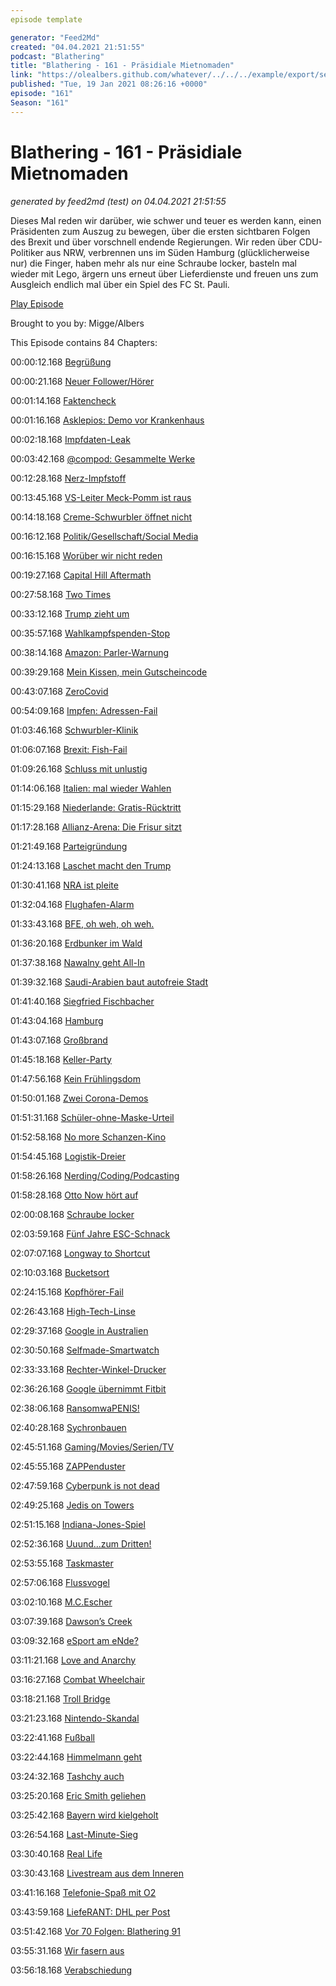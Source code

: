 ```yaml
---
episode template

generator: "Feed2Md"
created: "04.04.2021 21:51:55"
podcast: "Blathering"
title: "Blathering - 161 - Präsidiale Mietnomaden"
link: "https://olealbers.github.com/whatever/../../../example/export/seasons/6/2021/1/Blathering - 161 - Präsidiale Mietnomaden.md"
published: "Tue, 19 Jan 2021 08:26:16 +0000"
episode: "161"
Season: "161"
---
```


# Blathering - 161 - Präsidiale Mietnomaden
_generated by feed2md (test) on 04.04.2021 21:51:55_

Dieses Mal reden wir darüber, wie schwer und teuer es werden kann, einen Präsidenten zum Auszug zu bewegen, über die ersten sichtbaren Folgen des Brexit und über vorschnell endende Regierungen. Wir reden über CDU-Politiker aus NRW, verbrennen uns im Süden Hamburg (glücklicherweise nur) die Finger, haben mehr als nur eine Schraube locker, basteln mal wieder mit Lego, ärgern uns erneut über Lieferdienste und freuen uns zum Ausgleich endlich mal über ein Spiel des FC St. Pauli.

[Play Episode](https://www.blathering.de/podlove/file/1443/s/feed/c/mp3/blathering_161.mp3)

Brought to you by: Migge/Albers

This Episode contains 84 Chapters:


00:00:12.168 [Begrüßung]()

00:00:21.168 [Neuer Follower/Hörer](https://twitter.com/scoville75)

00:01:14.168 [Faktencheck]()

00:01:16.168 [Asklepios: Demo vor Krankenhaus](https://hamburg1.de/news/11072)

00:02:18.168 [Impfdaten-Leak](https://www.zdnet.de/88391269/hacker-verbreiten-gestohlene-impfstoffdaten-im-internet/)

00:03:42.168 [@compod: Gesammelte Werke](https://twitter.com/search?q=(from%3Acompod)%20(%40blathering_pod)%20until%3A2021-01-19%20since%3A2021-01-12&src=typed_query&f=live)

00:12:28.168 [Nerz-Impfstoff](https://www.rnd.de/wissen/finnische-forscher-entwickeln-corona-impfstoff-fur-nerze-55QT5NWONQDZWNLMALZCI6DWFA.html)

00:13:45.168 [VS-Leiter Meck-Pomm ist raus](https://www.rnd.de/politik/verfassungsschutz-chef-in-mecklenburg-vorpommern-entlassen-TFD26ADOTGFYTIVWJFPPLF2OT4.html)

00:14:18.168 [Creme-Schwurbler öffnet nicht](https://www.mein-krefeld.de/die-stadt/kosmetiker-oeffnet-trotz-ankuendigung-nicht_aid-55740553)

00:16:12.168 [Politik/Gesellschaft/Social Media]()

00:16:15.168 [Worüber wir nicht reden](https://twitter.com/LaVieVagabonde/status/1351081013959659520)

00:19:27.168 [Capital Hill Aftermath](https://www.nytimes.com/live/2021/01/13/us/capitol-investigation)

00:27:58.168 [Two Times](https://en.wikipedia.org/wiki/Second_impeachment_of_Donald_Trump)

00:33:12.168 [Trump zieht um](https://twitter.com/wirklichewelt/status/1349826459188285442)

00:35:57.168 [Wahlkampfspenden-Stop](https://www.golem.de/news/usa-it-konzerne-beenden-wahlkampfspenden-nach-kapitol-sturm-2101-153329.html)

00:38:14.168 [Amazon: Parler-Warnung](https://www.golem.de/news/amazon-aws-raet-mitarbeitern-wegen-parler-zur-vorsicht-2101-153332.html)

00:39:29.168 [Mein Kissen, mein Gutscheincode](https://www.derstandard.de/story/2000123355408/polsterfabrikant-mit-papier-zu-kriegsrecht-bei-trump-besuch-fotografiert)

00:43:07.168 [ZeroCovid](https://twitter.com/stephanpalagan/status/1349887042453467137)

00:54:09.168 [Impfen: Adressen-Fail](https://twitter.com/dierike/status/1349667911150014466)

01:03:46.168 [Schwurbler-Klinik](https://www.theguardian.com/world/2021/jan/10/ginger-root-and-meteorite-dust-the-steiner-covid-cures-offered-in-germany)

01:06:07.168 [Brexit: Fish-Fail](https://twitter.com/musichistorylaw/status/1349389164291235840)

01:09:26.168 [Schluss mit unlustig](https://twitter.com/robert_fietzke/status/1349327564066746368)

01:14:06.168 [Italien: mal wieder Wahlen](https://taz.de/Regierungskoalition-in-Italien-geplatzt/!5744254/)

01:15:29.168 [Niederlande: Gratis-Rücktritt](https://www.rnd.de/politik/gesamte-niederlandische-regierung-tritt-zuruck-beispiellose-affare-um-kinderbeihilfen-WX4WGMJDQ5HTBK7SVIDX6JOZPQ.html)

01:17:28.168 [Allianz-Arena: Die Frisur sitzt](https://twitter.com/junger_herr_/status/1348993904088117249)

01:21:49.168 [Parteigründung](https://www.tagesspiegel.de/berlin/polizei-loest-versammlung-vor-laufender-kamera-auf-corona-verharmloser-streamen-parteigruendung-in-berliner-bar/26819364.html)

01:24:13.168 [Laschet macht den Trump](https://threadreaderapp.com/thread/1350898118561325060.html)

01:30:41.168 [NRA ist pleite](https://taz.de/Maechtige-Waffenlobbyisten-in-den-USA/!5744519/)

01:32:04.168 [Flughafen-Alarm](https://www.rnd.de/panorama/vorfall-am-frankfurter-flughafen-mann-lost-grosseinsatz-aus-ZEBXMFGIHJYH2EAX56CEYJC7N4.html)

01:33:43.168 [BFE, oh weh, oh weh.](https://www.bundesverfassungsgericht.de/SharedDocs/Pressemitteilungen/DE/2021/bvg21-004.html)

01:36:20.168 [Erdbunker im Wald](https://www.ndr.de/nachrichten/niedersachsen/lueneburg_heide_unterelbe/Erdbunker-im-Wald-entdeckt-LKA-ermittelt-wegen-RAF-Bezugs,seevetal254.html)

01:37:38.168 [Nawalny geht All-In](https://www.rnd.de/politik/nawalny-festnahme-heiko-maas-fordert-sofortige-freilassung-M5PS7QAGV46J3UHEUSKPYQ33SQ.html)

01:39:32.168 [Saudi-Arabien baut autofreie Stadt](https://www.golem.de/news/the-line-saudi-arabien-plant-autofreie-stadt-2101-153330.html)

01:41:40.168 [Siegfried Fischbacher](https://de.wikipedia.org/wiki/Siegfried_und_Roy)

01:43:04.168 [Hamburg]()

01:43:07.168 [Großbrand](https://www.ndr.de/nachrichten/hamburg/Bild-der-Zerstoerung-nach-Grossbrand-in-Wilhelmsburg,feuer5004.html)

01:45:18.168 [Keller-Party](https://www.rnd.de/panorama/18-personen-bei-illegaler-feier-in-keller-von-shisha-bar-erwischt-WPIZBFE7ZRI7JC6252YYCXNOVM.html)

01:47:56.168 [Kein Frühlingsdom](https://hamburg1.de/news/9833)

01:50:01.168 [Zwei Corona-Demos](https://www.ndr.de/fernsehen/sendungen/hamburg_journal/Linke-und-Querdenker-protestieren-gegen-Corona-Politik,hamj104788.html)

01:51:31.168 [Schüler-ohne-Maske-Urteil](https://hamburg1.de/news/11077)

01:52:58.168 [No more Schanzen-Kino](https://www.ndr.de/fernsehen/sendungen/hamburg_journal/Betreiber-des-Freiluftkinos-im-Schanzenpark-vor-dem-Aus,hamj104664.html)

01:54:45.168 [Logistik-Dreier](https://hamburg1.de/news/9874)

01:58:26.168 [Nerding/Coding/Podcasting]()

01:58:28.168 [Otto Now hört auf](https://www.golem.de/news/sharing-economy-mietservice-otto-now-wird-geschlossen-2101-153383.html)

02:00:08.168 [Schraube locker](https://twitter.com/stammtischphilo/status/1349653641964220421)

02:03:59.168 [Fünf Jahre ESC-Schnack](https://escschnack.de/fuenf-jahre-esc-schnack/?t=1%3A43%3A35)

02:07:07.168 [Longway to Shortcut](https://twitter.com/stammtischphilo/status/1348986682725560320)

02:10:03.168 [Bucketsort](https://twitter.com/tmigge/status/1349011089720283137)

02:24:15.168 [Kopfhörer-Fail](https://twitter.com/stammtischphilo/status/1348941361475674114)

02:26:43.168 [High-Tech-Linse](https://www.youtube.com/watch?v=q1n2DR6H7mk)

02:29:37.168 [Google in Australien](https://www.golem.de/news/leistungsschutzrecht-google-experimentiert-mit-auslistung-australischer-medien-2101-153404.html)

02:30:50.168 [Selfmade-Smartwatch](https://www.theverge.com/2021/1/13/22229985/customizable-epaper-smartwatch-kit-arduino)

02:33:33.168 [Rechter-Winkel-Drucker](https://www.heise.de/news/RotBot-3D-Druck-mit-90-Grad-Ueberhang-ohne-Stuetzmaterial-5024843.html)

02:36:26.168 [Google übernimmt Fitbit](https://www.derstandard.at/story/2000123318406/google-schliesst-fitbit-uebernahme-ab-obwohl-zustimmung-der-us-regulatoren)

02:38:06.168 [RansomwaPENIS!](https://www.heise.de/news/l-f-Erpresser-sperren-Genitalien-ein-5025561.html)

02:40:28.168 [Sychronbauen](https://twitter.com/tmigge/status/1350448523683229700)

02:45:51.168 [Gaming/Movies/Serien/TV]()

02:45:55.168 [ZAPPenduster](https://www.dwdl.de/nachrichten/81045/ndrmedienmagazin_laeuft_nur_noch_monatlich_im_fernsehen/)

02:47:59.168 [Cyberpunk is not dead](https://twitter.com/stammtischphilo/status/1349473243728670721)

02:49:25.168 [Jedis on Towers](https://twitter.com/stammtischphilo/status/1349380127793229827)

02:51:15.168 [Indiana-Jones-Spiel](https://www.golem.de/news/bethesda-wolfenstein-macher-arbeiten-an-neuem-indiana-jones-spiel-2101-153336.html)

02:52:36.168 [Uuund...zum Dritten!](https://www.netflix.com/title/80095697)

02:53:55.168 [Taskmaster](https://twitter.com/stammtischphilo/status/1349060982245629956)

02:57:06.168 [Flussvogel](https://twitter.com/stammtischphilo/status/1350141744621490176)

03:02:10.168 [M.C.Escher](https://www.amazon.de/gp/video/detail/B086K35X9Q/)

03:07:39.168 [Dawson’s Creek](https://twitter.com/stammtischphilo/status/1350405616959938562)

03:09:32.168 [eSport am eNde?](https://mein-mmo.de/benjyfishy-schule-pro-esport-stirbt/)

03:11:21.168 [Love and Anarchy](https://twitter.com/stammtischphilo/status/1350215703803162628)

03:16:27.168 [Combat Wheelchair](https://strataminiatures.com/shop/?store-page=Dungeons-and-Diversity-c57880798)

03:18:21.168 [Troll Bridge](https://www.youtube.com/watch?v=V7v_TdLviUE)

03:21:23.168 [Nintendo-Skandal](https://www.golem.de/news/mario-kart-tour-diskussionen-um-lederhosen-luigi-2101-153431.html)

03:22:41.168 [Fußball]()

03:22:44.168 [Himmelmann geht](https://threadreaderapp.com/thread/1349701795820539905.html)

03:24:32.168 [Tashchy auch](https://www.fcstpauli.com/news/boris-tashchy-verlaesst-den-fc-st-pauli/)

03:25:20.168 [Eric Smith geliehen](https://www.fcstpauli.com/news/fc-st-pauli-leiht-eric-smith-aus/)

03:25:42.168 [Bayern wird kielgeholt](https://www.sportbuzzer.de/artikel/autokorso-hupkonzert-feuerwerk-feiern-kiel-fans-pokal-sieg-fc-bayern-reaktion/)

03:26:54.168 [Last-Minute-Sieg](https://www.fcstpauli.com/matches/2020-2021-16-hannover-96-vs-fc-st-pauli/)

03:30:40.168 [Real Life]()

03:30:43.168 [Livestream aus dem Inneren](https://twitter.com/tmigge/status/1349352165291257858)

03:41:16.168 [Telefonie-Spaß mit O2](https://windowsunited.de/o2-mit-stoerung-internet-funktioniert-nicht/)

03:43:59.168 [LiefeRANT: DHL per Post](https://twitter.com/tmigge/status/1351155484049485831)

03:51:42.168 [Vor 70 Folgen: Blathering 91](https://www.blathering.de/2019/09/blathering-091-irgendwas-mit-computern/)

03:55:31.168 [Wir fasern aus]()

03:56:18.168 [Verabschiedung]()



